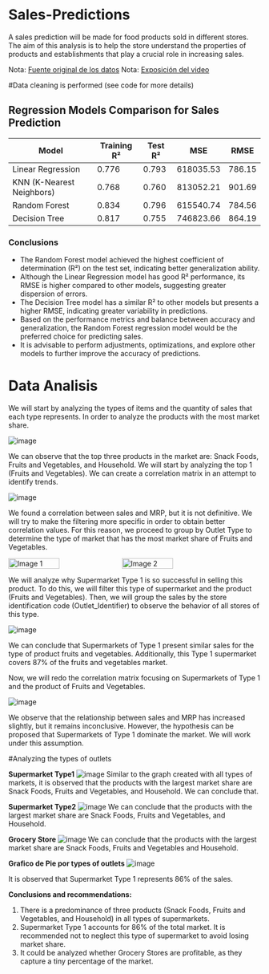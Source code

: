 # Sales-Predictions


A sales prediction will be made for food products sold in different stores. The aim of this analysis is to help the store understand the properties of products and establishments that play a crucial role in increasing sales.


Nota: [Fuente original de los datos](https://datahack.analyticsvidhya.com/contest/practice-problem-big-mart-sales-iii/#About)
Nota: [Exposición del video](https://drive.google.com/file/d/1hTC5C2U4MgzuEqr7iDMW6sUHn5pRxUZC/view?usp=drive_link)

#Data cleaning is performed (see code for more details)

## Regression Models Comparison for Sales Prediction

| Model               | Training R² | Test R² | MSE       | RMSE     |
|---------------------|-------------|---------|-----------|----------|
| Linear Regression   | 0.776       | 0.793   | 618035.53 | 786.15   |
| KNN (K-Nearest Neighbors) | 0.768  | 0.760   | 813052.21 | 901.69   |
| Random Forest       | 0.834       | 0.796   | 615540.74 | 784.56   |
| Decision Tree       | 0.817       | 0.755   | 746823.66 | 864.19   |

### Conclusions

- The Random Forest model achieved the highest coefficient of determination (R²) on the test set, indicating better generalization ability.
- Although the Linear Regression model has good R² performance, its RMSE is higher compared to other models, suggesting greater dispersion of errors.
- The Decision Tree model has a similar R² to other models but presents a higher RMSE, indicating greater variability in predictions.
- Based on the performance metrics and balance between accuracy and generalization, the Random Forest regression model would be the preferred choice for predicting sales.
- It is advisable to perform adjustments, optimizations, and explore other models to further improve the accuracy of predictions.


# Data Analisis
We will start by analyzing the types of items and the quantity of sales that each type represents. In order to analyze the products with the most market share.

![image](https://github.com/JuniorRF19/Sales-Predictions/assets/160083935/7c689387-bb96-4e04-939e-74399c8ff4a3)

We can observe that the top three products in the market are: Snack Foods, Fruits and Vegetables, and Household. We will start by analyzing the top 1 (Fruits and Vegetables).
We can create a correlation matrix in an attempt to identify trends.

![image](https://github.com/JuniorRF19/Sales-Predictions/assets/160083935/e94221d1-0937-4000-a958-ae284c519930)

We found a correlation between sales and MRP, but it is not definitive. We will try to make the filtering more specific in order to obtain better correlation values.
For this reason, we proceed to group by Outlet Type to determine the type of market that has the most market share of Fruits and Vegetables.

<div style="display:flex;">
    <img src="https://github.com/JuniorRF19/Sales-Predictions/assets/160083935/e9813b8d-2547-419e-b815-7730f35b256c" alt="Image 1" style="width:45%;">
    <img src="https://github.com/JuniorRF19/Sales-Predictions/assets/160083935/5890bba5-845a-4c55-90d5-05cd0dfbedee" alt="Image 2" style="width:45%;">
</div>

We will analyze why Supermarket Type 1 is so successful in selling this product.
To do this, we will filter this type of supermarket and the product (Fruits and Vegetables). Then, we will group the sales by the store identification code (Outlet_Identifier) to observe the behavior of all stores of this type.

![image](https://github.com/JuniorRF19/Sales-Predictions/assets/160083935/7c1d9726-2d77-43a4-92bd-4fc4206fdbba)

We can conclude that Supermarkets of Type 1 present similar sales for the type of product fruits and vegetables. Additionally, this Type 1 supermarket covers 87% of the fruits and vegetables market.

Now, we will redo the correlation matrix focusing on Supermarkets of Type 1 and the product of Fruits and Vegetables.

![image](https://github.com/JuniorRF19/Sales-Predictions/assets/160083935/421d2d4d-7b58-4131-ad28-200a647fa947)

We observe that the relationship between sales and MRP has increased slightly, but it remains inconclusive. However, the hypothesis can be proposed that Supermarkets of Type 1 dominate the market. 
We will work under this assumption.



#Analyzing the types of outlets


**Supermarket Type1**
![image](https://github.com/JuniorRF19/Sales-Predictions/assets/160083935/ee76c6af-56dd-45e2-b5ed-d5fc7856b86f)
Similar to the graph created with all types of markets, it is observed that the products with the largest market share are Snack Foods, Fruits and Vegetables, and Household. We can conclude that.


**Supermarket Type2**
![image](https://github.com/JuniorRF19/Sales-Predictions/assets/160083935/ebaf9744-c350-4cb0-8f7c-581300fe7808)
We can conclude that the products with the largest market share are Snack Foods, Fruits and Vegetables, and Household.


**Grocery Store**
![image](https://github.com/JuniorRF19/Sales-Predictions/assets/160083935/00b35201-5a37-4ad4-9a7b-8fd5d36d6dd8)
We can conclude that the products with the largest market share are Snack Foods, Fruits and Vegetables and Household.


**Grafico de Pie por types of outlets**
![image](https://github.com/JuniorRF19/Sales-Predictions/assets/160083935/d271c4da-ceb4-4390-8e36-97f34fd8d757)

It is observed that Supermarket Type 1 represents 86% of the sales.


**Conclusions and recommendations:**

1.   There is a predominance of three products (Snack Foods, Fruits and Vegetables, and Household) in all types of supermarkets.
2.   Supermarket Type 1 accounts for 86% of the total market. It is recommended not to neglect this type of supermarket to avoid losing market share.
3.   It could be analyzed whether Grocery Stores are profitable, as they capture a tiny percentage of the market.
